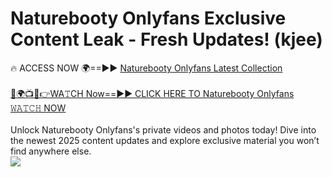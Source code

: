 # Naturebooty Onlyfans Exclusive Content Leak - Fresh Updates! (kjee)

🔥 ACCESS NOW 🌍==►► <a href="https://tinyurl.com/kvy9nzfs" rel="nofollow">Naturebooty Onlyfans Latest Collection</a>
<br><br>
[🔴🌍📺📱👉WA𝚃CH Now==►► CLICK HERE TO Naturebooty Onlyfans 𝚆𝙰𝚃𝙲𝙷 NOW](https://tinyurl.com/kvy9nzfs)
<br><br>
Unlock Naturebooty Onlyfans's private videos and photos today! Dive into the newest 2025 content updates and explore exclusive material you won’t find anywhere else.
<br>
<a href="https://tinyurl.com/kvy9nzfs" rel="nofollow" data-target="animated-image.originalLink"><img src="https://camo.githubusercontent.com/8a4f000d20f83aca3bf7ec5f350d767afa0574a8a352519fd8cfa583a6f93a33/68747470733a2f2f692e696d6775722e636f6d2f644a486b345a712e676966" data-canonical-src="https://i.imgur.com/dJHk4Zq.gif" style="max-width: 100%; display: inline-block;" data-target="animated-image.originalImage"></a>
<br>
